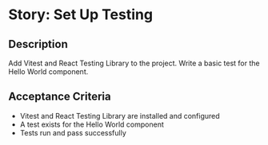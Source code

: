 # Story: Set Up Testing

## Description
Add Vitest and React Testing Library to the project. Write a basic test for the Hello World component.

## Acceptance Criteria
- Vitest and React Testing Library are installed and configured
- A test exists for the Hello World component
- Tests run and pass successfully
